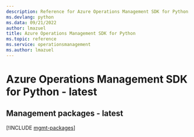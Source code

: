 ```yaml
---
description: Reference for Azure Operations Management SDK for Python
ms.devlang: python
ms.data: 09/21/2022
author: lmazuel
title: Azure Operations Management SDK for Python
ms.topic: reference
ms.service: operationsmanagement
ms.author: lmazuel
---
```

# Azure Operations Management SDK for Python - latest

## Management packages - latest
[!INCLUDE [mgmt-packages](operations-management-mgmt-index.md)]